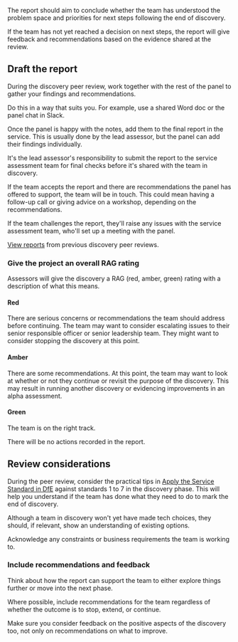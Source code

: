 The report should aim to conclude whether the team has understood the problem space and priorities for next steps following the end of discovery.

If the team has not yet reached a decision on next steps, the report will give feedback and recommendations based on the evidence shared at the review.

## Draft the report

During the discovery peer review, work together with the rest of the panel to gather your findings and recommendations.

Do this in a way that suits you. For example, use a shared Word doc or the panel chat in Slack.

Once the panel is happy with the notes, add them to the final report in the service. This is usually done by the lead assessor, but the panel can add their findings individually.

It's the lead assessor's responsibility to submit the report to the service assessment team for final checks before it's shared with the team in discovery.

If the team accepts the report and there are recommendations the panel has offered to support, the team will be in touch. This could mean having a follow-up call or giving advice on a workshop, depending on the recommendations.

If the team challenges the report, they'll raise any issues with the service assessment team, who'll set up a meeting with the panel.

[View reports](/reports) from previous discovery peer reviews.

### Give the project an overall RAG rating

Assessors will give the discovery a RAG (red, amber, green) rating with a description of what this means.

#### Red

There are serious concerns or recommendations the team should address before continuing. The team may want to consider escalating issues to their senior responsible officer or senior leadership team. They might want to consider stopping the discovery at this point.

#### Amber

There are some recommendations. At this point, the team may want to look at whether or not they continue or revisit the purpose of the discovery. This may result in running another discovery or evidencing improvements in an alpha assessment.

#### Green

The team is on the right track.

There will be no actions recorded in the report. 

## Review considerations

During the peer review, consider the practical tips in [Apply the Service Standard in DfE](https://apply-the-service-standard.education.gov.uk/) against standards 1 to 7 in the discovery phase. This will help you understand if the team has done what they need to do to mark the end of discovery.

Although a team in discovery won't yet have made tech choices, they should, if relevant, show an understanding of existing options.

Acknowledge any constraints or business requirements the team is working to.

### Include recommendations and feedback

Think about how the report can support the team to either explore things further or move into the next phase.

Where possible, include recommendations for the team regardless of whether the outcome is to stop, extend, or continue.

Make sure you consider feedback on the positive aspects of the discovery too, not only on recommendations on what to improve.
